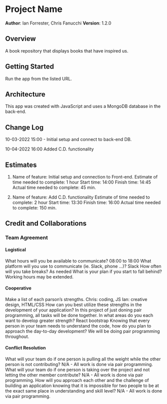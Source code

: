 # Project Name

**Author**: Ian Forrester, Chris Fanucchi
**Version**: 1.2.0

## Overview

A book repository that displays books that have inspired us.

## Getting Started

Run the app from the listed URL.

## Architecture

This app was created with JavaScript and uses a MongoDB database in the back-end.

## Change Log

10-03-2022 15:00 - Initial setup and connect to back-end DB.

10-04-2022 16:00 Added C.D. functionality

## Estimates

1. Name of feature: Initial setup and connection to Front-end.
   Estimate of time needed to complete: 1 hour
   Start time: 14:00
   Finish time: 14:45
   Actual time needed to complete: 45 min.

2. Name of feature: Add C.D. functionality
   Estimate of time needed to complete: 2 hour
   Start time: 13:30
   Finish time: 16:00
   Actual time needed to complete: 150 min.

## Credit and Collaborations

### Team Agreement

#### Logistical

What hours will you be available to communicate?
08:00 to 18:00
What platform will you use to communicate (ie. Slack, phone …)?
Slack
How often will you take breaks?
As needed
What is your plan if you start to fall behind?
Working hours may be extended.

#### Cooperative

Make a list of each parson’s strengths.
Chris: coding, JS
Ian: creative design, HTML/CSS
How can you best utilize these strengths in the development of your application?
In this project of just doning pair programming, all tasks will be done together.
In what areas do you each want to develop greater strength?
React bootstrap
Knowing that every person in your team needs to understand the code, how do you plan to approach the day-to-day development?
We will be doing pair programming throughout.

#### Conflict Resolution

What will your team do if one person is pulling all the weight while the other person is not contributing?
N/A - All work is done via pair programming.
What will your team do if one person is taking over the project and not letting the other member contribute?
N/A - All work is done via pair programming.
How will you approach each other and the challenge of building an application knowing that it is impossible for two people to be at the exact same place in understanding and skill level?
N/A - All work is done via pair programming.
